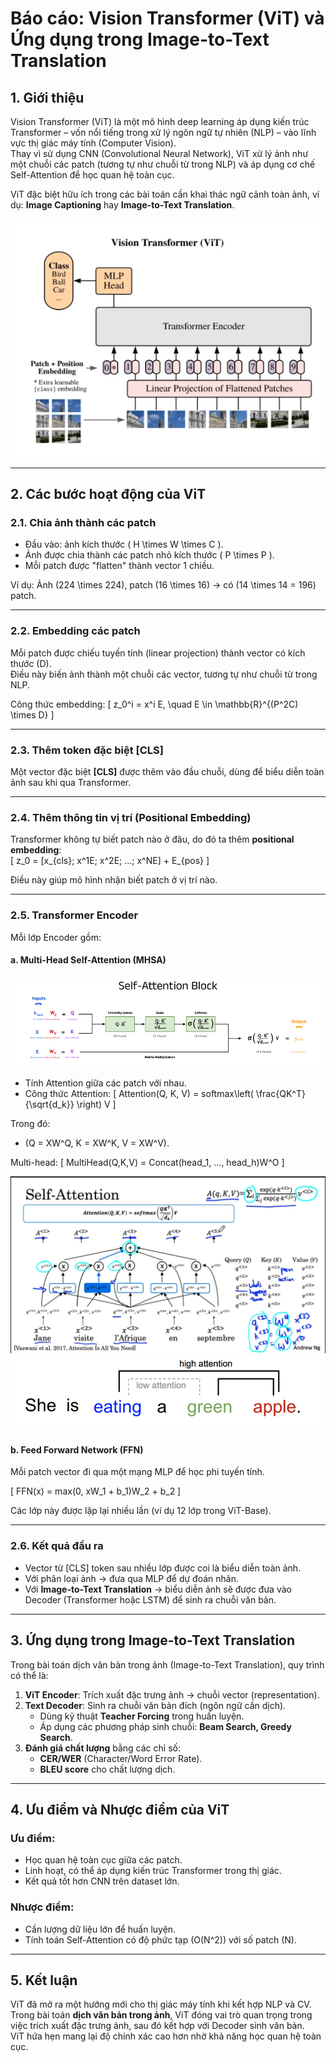 # Báo cáo: Vision Transformer (ViT) và Ứng dụng trong Image-to-Text Translation

## 1. Giới thiệu
Vision Transformer (ViT) là một mô hình deep learning áp dụng kiến trúc Transformer – vốn nổi tiếng trong xử lý ngôn ngữ tự nhiên (NLP) – vào lĩnh vực thị giác máy tính (Computer Vision).  
Thay vì sử dụng CNN (Convolutional Neural Network), ViT xử lý ảnh như một chuỗi các patch (tương tự như chuỗi từ trong NLP) và áp dụng cơ chế Self-Attention để học quan hệ toàn cục.

ViT đặc biệt hữu ích trong các bài toán cần khai thác ngữ cảnh toàn ảnh, ví dụ: **Image Captioning** hay **Image-to-Text Translation**.

<img src="./img/ViTtransformer.png" alt="Vit">

---

## 2. Các bước hoạt động của ViT


### 2.1. Chia ảnh thành các patch
- Đầu vào: ảnh kích thước \( H \times W \times C \).
- Ảnh được chia thành các patch nhỏ kích thước \( P \times P \).
- Mỗi patch được "flatten" thành vector 1 chiều.

Ví dụ: Ảnh \(224 \times 224\), patch \(16 \times 16\) → có \(14 \times 14 = 196\) patch.

---

### 2.2. Embedding các patch
Mỗi patch được chiếu tuyến tính (linear projection) thành vector có kích thước \(D\).  
Điều này biến ảnh thành một chuỗi các vector, tương tự như chuỗi từ trong NLP.

Công thức embedding:
\[
z_0^i = x^i E, \quad E \in \mathbb{R}^{(P^2C) \times D}
\]

---

### 2.3. Thêm token đặc biệt [CLS]
Một vector đặc biệt **[CLS]** được thêm vào đầu chuỗi, dùng để biểu diễn toàn ảnh sau khi qua Transformer.

---

### 2.4. Thêm thông tin vị trí (Positional Embedding)
Transformer không tự biết patch nào ở đâu, do đó ta thêm **positional embedding**:  
\[
z_0 = [x_{cls}; x^1E; x^2E; ...; x^NE] + E_{pos}
\]

Điều này giúp mô hình nhận biết patch ở vị trí nào.

---

### 2.5. Transformer Encoder
Mỗi lớp Encoder gồm:

#### a. Multi-Head Self-Attention (MHSA)
<img src="./img/Self-attention.png" alt="Self-Attention">


- Tính Attention giữa các patch với nhau.
- Công thức Attention:
\[
Attention(Q, K, V) = softmax\left( \frac{QK^T}{\sqrt{d_k}} \right) V
\]

Trong đó:
- \(Q = XW^Q, K = XW^K, V = XW^V\).

Multi-head: 
\[
MultiHead(Q,K,V) = Concat(head_1, ..., head_h)W^O
\]


 

<img src="./img/Self-attention-1.png" alt="Self-Attention">

<img src="./img/sentence-example-attention.png" alt="Self-Attention">

#### b. Feed Forward Network (FFN)
Mỗi patch vector đi qua một mạng MLP để học phi tuyến tính.

\[
FFN(x) = max(0, xW_1 + b_1)W_2 + b_2
\]

Các lớp này được lặp lại nhiều lần (ví dụ 12 lớp trong ViT-Base).

---

### 2.6. Kết quả đầu ra
- Vector từ [CLS] token sau nhiều lớp được coi là biểu diễn toàn ảnh.
- Với phân loại ảnh → đưa qua MLP để dự đoán nhãn.
- Với **Image-to-Text Translation** → biểu diễn ảnh sẽ được đưa vào Decoder (Transformer hoặc LSTM) để sinh ra chuỗi văn bản.

---

## 3. Ứng dụng trong Image-to-Text Translation
Trong bài toán dịch văn bản trong ảnh (Image-to-Text Translation), quy trình có thể là:

1. **ViT Encoder**: Trích xuất đặc trưng ảnh → chuỗi vector (representation).  
2. **Text Decoder**: Sinh ra chuỗi văn bản đích (ngôn ngữ cần dịch).  
   - Dùng kỹ thuật **Teacher Forcing** trong huấn luyện.  
   - Áp dụng các phương pháp sinh chuỗi: **Beam Search, Greedy Search**.  
3. **Đánh giá chất lượng** bằng các chỉ số:  
   - **CER/WER** (Character/Word Error Rate).  
   - **BLEU score** cho chất lượng dịch.

---

## 4. Ưu điểm và Nhược điểm của ViT

### Ưu điểm:
- Học quan hệ toàn cục giữa các patch.  
- Linh hoạt, có thể áp dụng kiến trúc Transformer trong thị giác.  
- Kết quả tốt hơn CNN trên dataset lớn.

### Nhược điểm:
- Cần lượng dữ liệu lớn để huấn luyện.  
- Tính toán Self-Attention có độ phức tạp \(O(N^2)\) với số patch \(N\).

---

## 5. Kết luận
ViT đã mở ra một hướng mới cho thị giác máy tính khi kết hợp NLP và CV. Trong bài toán **dịch văn bản trong ảnh**, ViT đóng vai trò quan trọng trong việc trích xuất đặc trưng ảnh, sau đó kết hợp với Decoder sinh văn bản.  
ViT hứa hẹn mang lại độ chính xác cao hơn nhờ khả năng học quan hệ toàn cục.

